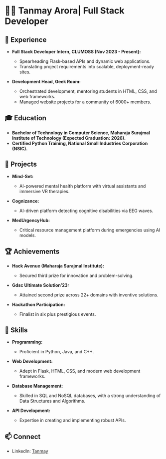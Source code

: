 # 👨‍💻 Tanmay Arora| Full Stack Developer

## 🚀 Experience

- **Full Stack Developer Intern, CLUMOSS (Nov 2023 - Present):**
  - Spearheading Flask-based APIs and dynamic web applications.
  - Translating project requirements into scalable, deployment-ready sites.
  
- **Development Head, Geek Room:**
  - Orchestrated development, mentoring students in HTML, CSS, and web frameworks.
  - Managed website projects for a community of 6000+ members.

## 🎓 Education

- **Bachelor of Technology in Computer Science, Maharaja Surajmal Institute of Technology (Expected Graduation: 2026).**
- **Certified Python Training, National Small Industries Corporation (NSIC).**

## 💼 Projects

- **Mind-Set:**
  - AI-powered mental health platform with virtual assistants and immersive VR therapies.

- **Cognizance:**
  - AI-driven platform detecting cognitive disabilities via EEG waves.

- **MedUrgencyHub:**
  - Critical resource management platform during emergencies using AI models.

## 🏆 Achievements

- **Hack Avenue (Maharaja Surajmal Institute):**
  - Secured third prize for innovation and problem-solving.

- **Gdsc Ultimate Solution’23:**
  - Attained second prize across 22+ domains with inventive solutions.

- **Hackathon Participation:**
  - Finalist in six plus prestigious events.

## 🚀 Skills

- **Programming:**
  - Proficient in Python, Java, and C++.

- **Web Development:**
  - Adept in Flask, HTML, CSS, and modern web development frameworks.

- **Database Management:**
  - Skilled in SQL and NoSQL databases, with a strong understanding of Data Structures and Algorithms.

- **API Development:**
  - Expertise in creating and implementing robust APIs.

## 📫 Connect

- LinkedIn: [Tanmay](https://www.linkedin.com/in/tanmaycode1/)

